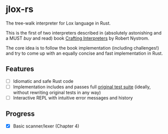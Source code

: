 # jlox-rs

The tree-walk interpreter for Lox language in Rust.

This is the first of two interpreters described in (absolutely astonishing and a MUST *buy* and
read) book [Crafting Interpreters](https://craftinginterpreters.com/) by Robert Nystrom.

The core idea is to follow the book implementation (including challenges\!) and try to come up with
an equally concise and fast implementation in Rust.

## Features

- [ ] Idiomatic and safe Rust code
- [ ] Implementation includes and passes full
  [original test suite](https://github.com/munificent/craftinginterpreters/tree/master/test)
  (ideally, without rewriting original tests in any way)
- [ ] Interactive REPL with intuitive error messages and history

## Progress

- [x] Basic scanner/lexer (Chapter 4)
